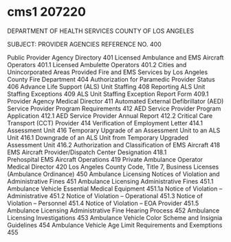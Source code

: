 # cms1 207220

DEPARTMENT OF HEALTH SERVICES 
COUNTY OF LOS ANGELES 
 
SUBJECT: PROVIDER AGENCIES    REFERENCE NO. 400 
 
 
 
 
Public Provider Agency Directory 401 
Licensed Ambulance and EMS Aircraft Operators 401.1 
Licensed Ambulette Operators 401.2 
Cities and Unincorporated Areas Provided Fire and EMS Services by 
Los Angeles County Fire Department 
404 
Authorization for Paramedic Provider Status 406 
Advance Life Support (ALS) Unit Staffing 408 
Reporting ALS Unit Staffing Exceptions 409 
ALS Unit Staffing Exception Report Form 409.1 
Provider Agency Medical Director 411 
Automated External Defibrillator (AED) Service Provider 
Program Requirements 
412 
AED Service Provider Program Application 412.1 
AED Service Provider Annual Report 412.2 
Critical Care Transport (CCT) Provider 414 
Verification of Employment Letter 414.1 
Assessment Unit 416 
Temporary Upgrade of an Assessment Unit to an ALS Unit 416.1 
Downgrade of an ALS Unit from Temporary Upgraded Assessment Unit 416.2 
Authorization and Classification of EMS Aircraft 418 
EMS Aircraft Provider/Dispatch Center Designation 418.1  
Prehospital EMS Aircraft Operations 419 
Private Ambulance Operator Medical Director 420 
Los Angeles County Code, Title 7, Business Licenses (Ambulance Ordinance) 450 
Ambulance Licensing Notices of Violation and Administrative Fines 451 
Ambulance Licensing Administrative Fines 451.1 
Ambulance Vehicle Essential Medical Equipment 451.1a 
Notice of Violation – Administrative 451.2 
Notice of Violation – Operational 451.3 
Notice of Violation – Personnel 451.4 
Notice of Violation – EOA Provider 451.5 
Ambulance Licensing Administrative Fine Hearing Process 452 
Ambulance Licensing Investigations 453 
Ambulance Vehicle Color Scheme and Insignia Guidelines 454 
Ambulance Vehicle Age Limit Requirements and Exemptions 455

